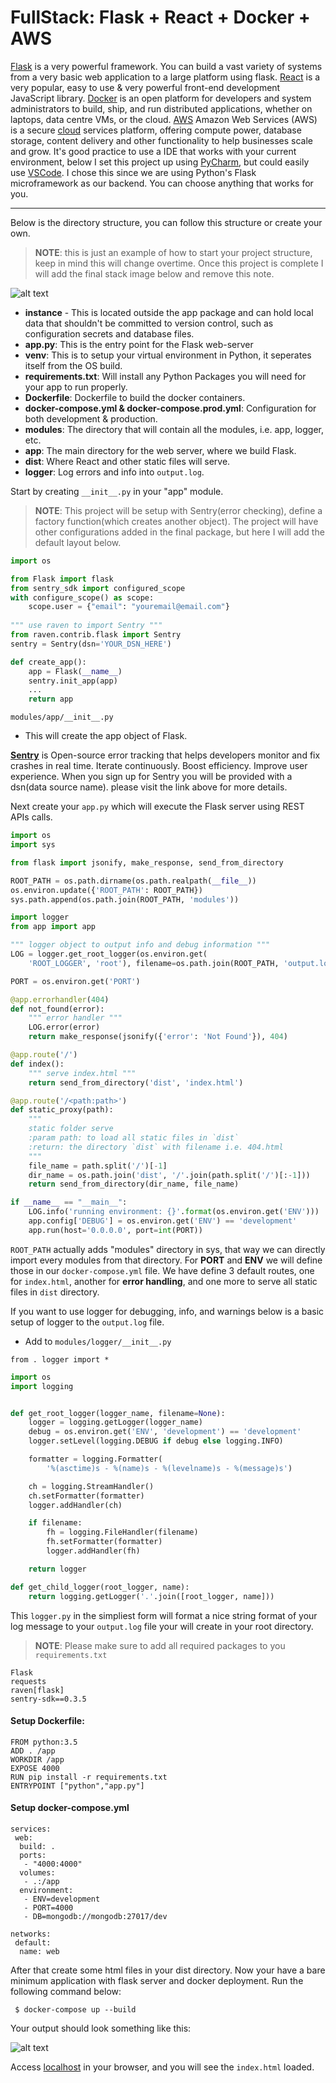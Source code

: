 # FullStack: Flask + React + Docker + AWS
[Flask](http://flask.pocoo.org/) is a very powerful framework. You can build a vast variety of systems from a very basic web application to a large platform using flask. [React](https://reactjs.org) is a very popular, easy to use & very powerful front-end development JavaScript library. [Docker](https://www.docker.com/) is an open platform for developers and system administrators to build, ship, and run distributed applications, whether on laptops, data centre VMs, or the cloud. [AWS](https://aws.amazon.com/) Amazon Web Services (AWS) is a secure [cloud](https://aws.amazon.com/what-is-cloud-computing/) services platform, offering compute power, database storage, content delivery and other functionality to help businesses scale and grow.
It's good practice to use a IDE that works with your current environment, below I set this project up using [PyCharm](https://www.jetbrains.com/pycharm/), but could easily use [VSCode](https://code.visualstudio.com/).  I chose this since we are using Python's Flask microframework as our backend.  You can choose anything that works for you.

---

Below is the directory structure, you can follow this structure or create your own.

> **NOTE**: this is just an example of how to start your project structure, keep in mind this will change overtime.  Once this project is complete I will add the final stack image below and remove this note.

![alt text](https://i.imgur.com/Zr3ufcq.png)

- **instance** - This is located outside the app package and can hold local
    data that shouldn't be committed to version control, such as configuration secrets
    and database files.
- **app.py**: This is the entry point for the Flask web-server
- **venv**: This is to setup your virtual environment in Python, it seperates itself from the OS build.
- **requirements.txt**: Will install any Python Packages you will need for your app to run properly.
- **Dockerfile**: Dockerfile to build the docker containers.
- **docker-compose.yml & docker-compose.prod.yml**: Configuration for both development & production.
- **modules**: The directory that will contain all the modules, i.e. app, logger, etc.
- **app**: The main directory for the web server, where we build Flask.
- **dist**: Where React and other static files will serve.
- **logger**: Log errors and info into `output.log`.


Start by creating `__init__.py` in your "app" module.
> **NOTE**: This project will be setup with Sentry(error checking), define a factory function(which creates another object).  The project will have other configurations added in the final package, but here I will add the default layout below. 
```python
import os

from Flask import flask
from sentry_sdk import configured_scope
with configure_scope() as scope:
    scope.user = {"email": "youremail@email.com"}
    
""" use raven to import Sentry """
from raven.contrib.flask import Sentry
sentry = Sentry(dsn='YOUR_DSN_HERE')

def create_app():
    app = Flask(__name__)
    sentry.init_app(app)
    ...
    return app
```
`modules/app/__init__.py`

- This will create the app object of Flask.

**[Sentry](https://sentry.io/welcome/)** is Open-source error tracking that helps developers monitor and fix crashes in real time. Iterate continuously. Boost efficiency. Improve user experience.  When you sign up for Sentry you will be provided with a dsn(data source name).  please visit the link above for more details.

Next create your `app.py` which will execute the Flask server using REST APIs calls.

```python
import os
import sys

from flask import jsonify, make_response, send_from_directory

ROOT_PATH = os.path.dirname(os.path.realpath(__file__))
os.environ.update({'ROOT_PATH': ROOT_PATH})
sys.path.append(os.path.join(ROOT_PATH, 'modules'))

import logger
from app import app

""" logger object to output info and debug information """
LOG = logger.get_root_logger(os.environ.get(
    'ROOT_LOGGER', 'root'), filename=os.path.join(ROOT_PATH, 'output.log'))

PORT = os.environ.get('PORT')

@app.errorhandler(404)
def not_found(error):
    """ error handler """
    LOG.error(error)
    return make_response(jsonify({'error': 'Not Found'}), 404)

@app.route('/')
def index():
    """ serve index.html """
    return send_from_directory('dist', 'index.html')

@app.route('/<path:path>')
def static_proxy(path):
    """
    static folder serve
    :param path: to load all static files in `dist`
    :return: the directory `dist` with filename i.e. 404.html
    """
    file_name = path.split('/')[-1]
    dir_name = os.path.join('dist', '/'.join(path.split('/')[:-1]))
    return send_from_directory(dir_name, file_name)

if __name__ == "__main__":
    LOG.info('running environment: {}'.format(os.environ.get('ENV')))
    app.config['DEBUG'] = os.environ.get('ENV') == 'development'
    app.run(host='0.0.0.0', port=int(PORT))
```    

`ROOT_PATH` actually adds "modules" directory in sys, that way we can directly import every modules from that directory.  For **PORT** and **ENV** we will define those in our `docker-compose.yml` file. We have define 3 default routes, one for `index.html`, another for **error handling**, and one more to serve all static files in `dist` directory.

If you want to use logger for debugging, info, and warnings below is a basic setup of logger to the `output.log` file.

 - Add to `modules/logger/__init__.py`
 
`from . logger import *`

```python
import os
import logging


def get_root_logger(logger_name, filename=None):
    logger = logging.getLogger(logger_name)
    debug = os.environ.get('ENV', 'development') == 'development'
    logger.setLevel(logging.DEBUG if debug else logging.INFO)

    formatter = logging.Formatter(
        '%(asctime)s - %(name)s - %(levelname)s - %(message)s')

    ch = logging.StreamHandler()
    ch.setFormatter(formatter)
    logger.addHandler(ch)

    if filename:
        fh = logging.FileHandler(filename)
        fh.setFormatter(formatter)
        logger.addHandler(fh)

    return logger

def get_child_logger(root_logger, name):
    return logging.getLogger('.'.join([root_logger, name]))
```

This `logger.py` in the simpliest form will format a nice string format of your log message to your `output.log` file your will create in your root directory.

> **NOTE**: Please make sure to add all required packages to you `requirements.txt`

```
Flask
requests
raven[flask]
sentry-sdk==0.3.5
```

#### Setup Dockerfile:

```
FROM python:3.5
ADD . /app
WORKDIR /app
EXPOSE 4000
RUN pip install -r requirements.txt
ENTRYPOINT ["python","app.py"]
```

#### Setup docker-compose.yml

```
services:
 web:
  build: .
  ports:
   - "4000:4000"
  volumes:
   - .:/app
  environment:
   - ENV=development
   - PORT=4000
   - DB=mongodb://mongodb:27017/dev

networks:
 default:
  name: web
```

After that create some html files in your dist directory.  Now your have a bare minimum application with flask server and docker deployment.  Run the following command below:

` $ docker-compose up --build`

Your output should look something like this:

![alt text](https://i.imgur.com/dlJwcc7.png)

Access [localhost](http://localhost:4000/) in your browser, and you will see the `index.html` loaded.
